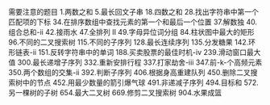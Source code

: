 需要注意的题目
1.两数之和
5.最长回文子串
18.四数之和
28.找出字符串中第一个匹配项的下标
34.在排序数组中查找元素的第一个和最后一个位置
37.解数独
40.组合总和-ii
42.接雨水
47.全排列 II
49.字母异位词分组
84.柱状图中最大的矩形
96.不同的二叉搜索树
115.不同的子序列
128.最长连续序列
135.分发糖果
142.环形链表-ii
151.反转字符串中的单词
188.买卖股票的最佳时机-iv
239.滑动窗口最大值
300.最长递增子序列
332.重新安排行程
337.打家劫舍-iii
347.前-k-个高频元素
350.两个数组的交集-ii
392.判断子序列
406.根据身高重建队列
450.删除二叉搜索树中的节点
452.用最少数量的箭引爆气球
491.非递减子序列
494.目标和
572.另一棵树的子树
654.最大二叉树
669.修剪二叉搜索树
904.水果成篮